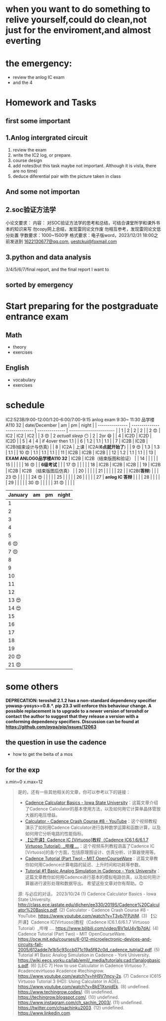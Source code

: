 

# **when you want to do something to relive yourself,could do clean,not just for the enviroment,and almost everting**
# **the emergency:**
- review the anlog IC exam
- and the 4
# Homework and Tasks
## **first some important**
## 1.Anlog intergrated circuit
1. review the exam
2. write the IC2 log, or prepare.
3. course design
4. add notes(but this task maybe not important. Although it is vista, there are no time)
5. deduce diferential pair with the picture taken in class
## **And some not importan**
## 2.soc验证方法学
小论文要求：
内容：
对SOC验证方法学的思考和总结，可结合课堂所学和课外书本的知识来写
勿copy网上总结，发现雷同论文作废
勿相互参考，发现雷同论文低分处置
字数要求：1000~1500字
格式要求：电子版word，2023/12/31 18:00之前发送到 1622130677@qq.com, uestckui@foxmail.com 
## 3.python and data analysis
3/4/5/6/7/final report, and the final report I want to

## **sorted by emergency**

# Start preparing for the postgraduate entrance exam
## Math
- theory
- exercises
## English
- vocabulary
- exercises



# schedule
IC2:523B/9:00-12:00/1:20-6:00/7:00-9:15
anlog exam 9:30~ 11:30 品学楼A110 32
| date/December   | am                           | pm             | night                   |
| --------------- | ---------------------------- | -------------- | ----------------------- |
| 1               | 2                            | 2              | 2                       |
| 2 :heart_eyes:  | IC2                          | IC2            | IC2                     |
| 3 :heart_eyes:  | 2 _actuall sleep_ :no_mouth: | 2              | 2or :smile:             |
| 4               | IC2D                         | IC2D           | IC2D                    |
| 5               | 4                            | 4              | if 4over then 1.1       |
| 6               | 1.2                          | 1.1            | 1.1                     |
| 7               | IC2B                         | IC2B           | IC2B(结束设计与仿真)    |
| 8               | IC2A                         | 上课           | IC2A(**6点就开始了**)   |
| 9 :heart_eyes:  | 1.3                          | 1.3            | 1.1                     |
| 10 :heart_eyes: | 1.1                          | 1.1            | 1.1                     |
| 11              | IC2B                         | IC2B           | IC2B                    |
| 12              | 1.2                          | 1.1            | 1.1                     |
| 13              | **EXAM ANLOG0品学楼A110 32** | IC2B           | IC2B（结束版图和验证）  |
| 14              |                              |                |                         |
| 15              |                              |                |                         |
| 16 :heart_eyes: |                              | **6级考试**    |                         |
| 17 :heart_eyes: |                              |                |                         |
| 18              | IC2B                         | IC2B           | IC2B                    |
| 19              | IC2B                         | IC2B           | IC2B （结束版图后仿真） |
| 20              |                              |                |                         |
| 21              |                              |                |                         |
| 22              |                              | IC2B(**答辩**) |                         |
| 23 :heart_eyes: |                              |                |                         |
| 24 :heart_eyes: |                              |                |                         |
| 25              |                              |                |                         |
| 26              |                              |                |                         |
| 27              | **anlog IC 答辩**            |                |                         |
| 28              |                              |                |                         |
| 29              |                              |                |                         |
| 30 :heart_eyes: |                              |                |                         |
| 31 :heart_eyes: |                              |                |                         |

| January         | am  | pm  | night |
| --------------- | --- | --- | ----- |
| 1               |     |     |       |
| 2               |     |     |       |
| 3               |     |     |       |
| 4               |     |     |       |
| 5               |     |     |       |
| 6 :heart_eyes:  |     |     |       |
| 7 :heart_eyes:  |     |     |       |
| 8               |     |     |       |
| 9               |     |     |       |
| 10              |     |     |       |
| 11              |     |     |       |
| 12              |     |     |       |
| 13 :heart_eyes: |     |     |       |
| 14 :heart_eyes: |     |     |       |
| 15              |     |     |       |
| 16              |     |     |       |
| 17              |     |     |       |
| 18              |     |     |       |
| 19              |     |     |       |
| 20 :heart_eyes: |     |     |       |
| 21 :heart_eyes: |     |     |       |








# some others
**DEPRECATION: teroshdl 2.1.2 has a non-standard dependency specifier yowasp-yosys>=0.8.*. pip 23.3 will enforce this behaviour change. A possible replacement is to upgrade to a newer version of teroshdl or contact the author to suggest that they release a version with a conforming dependency specifiers. Discussion can be found at https://github.com/pypa/pip/issues/12063**

## the question in use the cadence
- how to get the beita of a mos

## for the exp
x.min=0 x.max=12

>
> 是的，还有一些其他相关的文章，你可以参考以下的链接：
> - [Cadence Calculator Basics - Iowa State University](^4^)：这篇文章介绍了Cadence Calculator的基本使用方法，以及如何用它计算单晶体管放大器的电压增益。
> - [Calculator - Cadence Crash Course #8 - YouTube](^1^)：这个视频教程演示了如何用Cadence Calculator进行各种数学运算和函数计算，以及如何用它分析电路的性能指标。
> - [【公开课】Cadence IC [Virtuoso]教程（Cadence IC6.1.6/6.1.7 Virtuoso Tutorial）_哔哩 ...](^5^)：这个视频系列教程涵盖了Cadence IC [Virtuoso]的各个方面，包括原理图设计、仿真分析、计算器使用等。
> - [Cadence Tutorial (Part Two) - MIT OpenCourseWare](^6^)：这篇文章教你如何用Cadence计算电路的延迟、上升时间和功耗等参数。
> - [Tutorial #1 Basic Analog Simulation in Cadence - York University](^7^)：这篇文章教你如何用Cadence进行基本的模拟电路仿真，以及如何用计算器进行波形处理和数据导出。
> 希望这些文章对你有帮助。😊
>
>源: 与必应的对话， 2023/10/24
>(1) Cadence Calculator Basics - Iowa State University. http://class.ece.iastate.edu/djchen/ee330/2019S/Cadence%20Calculator%20Basics.pdf.
>(2) Calculator - Cadence Crash Course #8 - YouTube. https://www.youtube.com/watch?v=T3vb7FPJtjM.
>(3) 【公开课】Cadence IC[Virtuoso]教程（Cadence IC6.1.6/6.1.7 Virtuoso Tutorial）_哔哩 .... https://www.bilibili.com/video/BV1pU4y1b7dA/.
>(4) Cadence Tutorial (Part Two) - MIT OpenCourseWare. https://ocw.mit.edu/courses/6-012-microelectronic-devices-and-circuits-fall-2005/612adde7e1b5c93ccb071c19a5f82c0d_cadence_tutrial2.pdf.
>(5) Tutorial #1 Basic Analog Simulation in Cadence - York University. https://wiki.eecs.yorku.ca/lab/emil/_media/tutorials:cad:t1analogbasics.pdf.
>(6) [LEC 7] How to use Calculator in Cadence Virtuoso ?.. #cadencevirtuoso #cadence #techingrow. https://www.youtube.com/watch?v=hH9V7mcy-2s.
>(7) Cadence IC615 Virtuoso Tutorial 3 (HD): Using Calculator in ADEL. https://www.youtube.com/watch?v=BkE1XsnidEk.
>(8) undefined. https://www.techingrow.codes/.
>(9) undefined. https://techingrow.blogspot.com/.
>(10) undefined. https://www.instagram.com/ch_sachin_2003/.
>(11) undefined. https://twitter.com/chsachinku2003.
>(12) undefined. https://www.linkedin.com.

